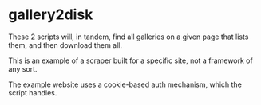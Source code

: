 gallery2disk
============

These 2 scripts will, in tandem, find all galleries on a given page that lists them,
and then download them all.  

This is an example of a scraper built for a specific site, not a framework of any sort. 

The example website uses a cookie-based auth mechanism, which the script handles.
